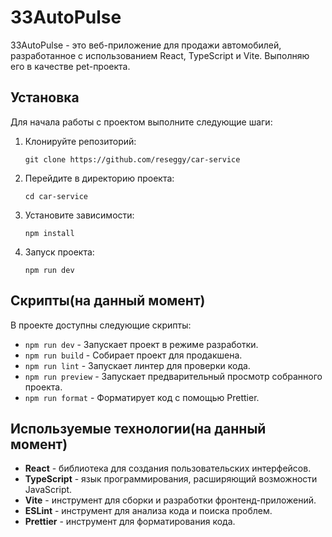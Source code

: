 # 33AutoPulse

33AutoPulse - это веб-приложение для продажи автомобилей, разработанное с использованием React, TypeScript и Vite. Выполняю его в качестве pet-проекта.

## Установка

Для начала работы с проектом выполните следующие шаги:

1. Клонируйте репозиторий:
   ```
   git clone https://github.com/reseggy/car-service
   ```
2. Перейдите в директорию проекта:
   ```
   cd car-service
   ```
3. Установите зависимости:
   ```
   npm install
   ```
4. Запуск проекта:
   ```
   npm run dev
   ```

## Скрипты(на данный момент)

В проекте доступны следующие скрипты:

- `npm run dev` - Запускает проект в режиме разработки.
- `npm run build` - Собирает проект для продакшена.
- `npm run lint` - Запускает линтер для проверки кода.
- `npm run preview` - Запускает предварительный просмотр собранного проекта.
- `npm run format` - Форматирует код с помощью Prettier.

## Используемые технологии(на данный момент)

- **React** - библиотека для создания пользовательских интерфейсов.
- **TypeScript** - язык программирования, расширяющий возможности JavaScript.
- **Vite** - инструмент для сборки и разработки фронтенд-приложений.
- **ESLint** - инструмент для анализа кода и поиска проблем.
- **Prettier** - инструмент для форматирования кода.
